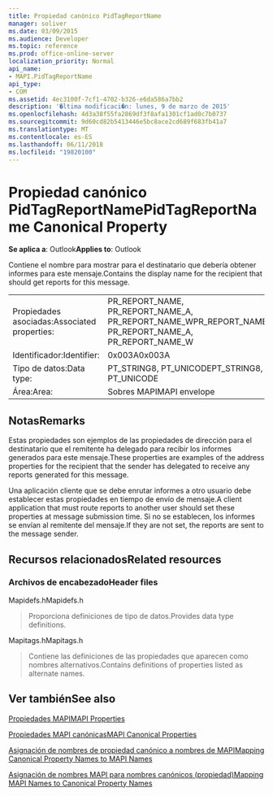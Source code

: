 ```yaml
---
title: Propiedad canónico PidTagReportName
manager: soliver
ms.date: 03/09/2015
ms.audience: Developer
ms.topic: reference
ms.prod: office-online-server
localization_priority: Normal
api_name:
- MAPI.PidTagReportName
api_type:
- COM
ms.assetid: 4ec3100f-7cf1-4702-b326-e6da586a7bb2
description: '�ltima modificaci�n: lunes, 9 de marzo de 2015'
ms.openlocfilehash: 4d3a38f55fa2869df3f8afa1301cf1ad0c7b0737
ms.sourcegitcommit: 9d60cd82b5413446e5bc8ace2cd689f683fb41a7
ms.translationtype: MT
ms.contentlocale: es-ES
ms.lasthandoff: 06/11/2018
ms.locfileid: "19820100"
---
```

# <a name="pidtagreportname-canonical-property"></a><span data-ttu-id="4216a-103">Propiedad canónico PidTagReportName</span><span class="sxs-lookup"><span data-stu-id="4216a-103">PidTagReportName Canonical Property</span></span>

  
  
<span data-ttu-id="4216a-104">**Se aplica a**: Outlook</span><span class="sxs-lookup"><span data-stu-id="4216a-104">**Applies to**: Outlook</span></span> 
  
<span data-ttu-id="4216a-105">Contiene el nombre para mostrar para el destinatario que debería obtener informes para este mensaje.</span><span class="sxs-lookup"><span data-stu-id="4216a-105">Contains the display name for the recipient that should get reports for this message.</span></span>
  
|||
|:-----|:-----|
|<span data-ttu-id="4216a-106">Propiedades asociadas:</span><span class="sxs-lookup"><span data-stu-id="4216a-106">Associated properties:</span></span>  <br/> |<span data-ttu-id="4216a-107">PR_REPORT_NAME, PR_REPORT_NAME_A, PR_REPORT_NAME_W</span><span class="sxs-lookup"><span data-stu-id="4216a-107">PR_REPORT_NAME, PR_REPORT_NAME_A, PR_REPORT_NAME_W</span></span>  <br/> |
|<span data-ttu-id="4216a-108">Identificador:</span><span class="sxs-lookup"><span data-stu-id="4216a-108">Identifier:</span></span>  <br/> |<span data-ttu-id="4216a-109">0x003A</span><span class="sxs-lookup"><span data-stu-id="4216a-109">0x003A</span></span>  <br/> |
|<span data-ttu-id="4216a-110">Tipo de datos:</span><span class="sxs-lookup"><span data-stu-id="4216a-110">Data type:</span></span>  <br/> |<span data-ttu-id="4216a-111">PT_STRING8, PT_UNICODE</span><span class="sxs-lookup"><span data-stu-id="4216a-111">PT_STRING8, PT_UNICODE</span></span>  <br/> |
|<span data-ttu-id="4216a-112">Área:</span><span class="sxs-lookup"><span data-stu-id="4216a-112">Area:</span></span>  <br/> |<span data-ttu-id="4216a-113">Sobres MAPI</span><span class="sxs-lookup"><span data-stu-id="4216a-113">MAPI envelope</span></span>  <br/> |
   
## <a name="remarks"></a><span data-ttu-id="4216a-114">Notas</span><span class="sxs-lookup"><span data-stu-id="4216a-114">Remarks</span></span>

<span data-ttu-id="4216a-115">Estas propiedades son ejemplos de las propiedades de dirección para el destinatario que el remitente ha delegado para recibir los informes generados para este mensaje.</span><span class="sxs-lookup"><span data-stu-id="4216a-115">These properties are examples of the address properties for the recipient that the sender has delegated to receive any reports generated for this message.</span></span>
  
<span data-ttu-id="4216a-116">Una aplicación cliente que se debe enrutar informes a otro usuario debe establecer estas propiedades en tiempo de envío de mensaje.</span><span class="sxs-lookup"><span data-stu-id="4216a-116">A client application that must route reports to another user should set these properties at message submission time.</span></span> <span data-ttu-id="4216a-117">Si no se establecen, los informes se envían al remitente del mensaje.</span><span class="sxs-lookup"><span data-stu-id="4216a-117">If they are not set, the reports are sent to the message sender.</span></span>
  
## <a name="related-resources"></a><span data-ttu-id="4216a-118">Recursos relacionados</span><span class="sxs-lookup"><span data-stu-id="4216a-118">Related resources</span></span>

### <a name="header-files"></a><span data-ttu-id="4216a-119">Archivos de encabezado</span><span class="sxs-lookup"><span data-stu-id="4216a-119">Header files</span></span>

<span data-ttu-id="4216a-120">Mapidefs.h</span><span class="sxs-lookup"><span data-stu-id="4216a-120">Mapidefs.h</span></span>
  
> <span data-ttu-id="4216a-121">Proporciona definiciones de tipo de datos.</span><span class="sxs-lookup"><span data-stu-id="4216a-121">Provides data type definitions.</span></span>
    
<span data-ttu-id="4216a-122">Mapitags.h</span><span class="sxs-lookup"><span data-stu-id="4216a-122">Mapitags.h</span></span>
  
> <span data-ttu-id="4216a-123">Contiene las definiciones de las propiedades que aparecen como nombres alternativos.</span><span class="sxs-lookup"><span data-stu-id="4216a-123">Contains definitions of properties listed as alternate names.</span></span>
    
## <a name="see-also"></a><span data-ttu-id="4216a-124">Ver también</span><span class="sxs-lookup"><span data-stu-id="4216a-124">See also</span></span>



[<span data-ttu-id="4216a-125">Propiedades MAPI</span><span class="sxs-lookup"><span data-stu-id="4216a-125">MAPI Properties</span></span>](mapi-properties.md)
  
[<span data-ttu-id="4216a-126">Propiedades MAPI canónicas</span><span class="sxs-lookup"><span data-stu-id="4216a-126">MAPI Canonical Properties</span></span>](mapi-canonical-properties.md)
  
[<span data-ttu-id="4216a-127">Asignación de nombres de propiedad canónico a nombres de MAPI</span><span class="sxs-lookup"><span data-stu-id="4216a-127">Mapping Canonical Property Names to MAPI Names</span></span>](mapping-canonical-property-names-to-mapi-names.md)
  
[<span data-ttu-id="4216a-128">Asignación de nombres MAPI para nombres canónicos (propiedad)</span><span class="sxs-lookup"><span data-stu-id="4216a-128">Mapping MAPI Names to Canonical Property Names</span></span>](mapping-mapi-names-to-canonical-property-names.md)

